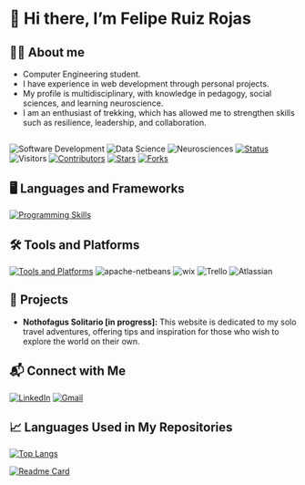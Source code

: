 # 👋 Hi there, I’m Felipe Ruiz Rojas

## 👨‍💻 About me
- Computer Engineering student.
- I have experience in web development through personal projects.
- My profile is multidisciplinary, with knowledge in pedagogy, social sciences, and learning neuroscience.
- I am an enthusiast of trekking, which has allowed me to strengthen skills such as resilience, leadership, and collaboration.

##
![Software Development](https://img.shields.io/badge/Software_Development-green)
![Data Science](https://img.shields.io/badge/Data_Science-orange)
![Neurosciences](https://img.shields.io/badge/Neurosciences-blue)
[![Status](https://img.shields.io/badge/status-updating-brightgreen.svg)](https://github.com/ruizRojasFel/ruizRojasFel)
![Visitors](https://visitor-badge.laobi.icu/badge?page_id=ruizRojasFel)
[![Contributors](https://img.shields.io/github/contributors/ruizRojasFel/ruizRojasFel?color=blue)](https://github.com/ruizRojasFel/ruizRojasFel/graphs/contributors)
[![Stars](https://img.shields.io/github/stars/ruizRojasFel/ruizRojasFel.svg?logo=github)](https://github.com/ruizRojasFel/ruizRojasFel/stargazers)
[![Forks](https://img.shields.io/github/forks/ruizRojasFel/ruizRojasFel.svg?color=blue&logo=github)](https://github.com/ruizRojasFel/ruizRojasFel/network/members)

## 🖥️ Languages and Frameworks
[![Programming Skills](https://skillicons.dev/icons?i=python,java,js,html,css,react,mysql)](https://skillicons.dev)

## 🛠️ Tools and Platforms
[![Tools and Platforms](https://skillicons.dev/icons?i=aws,azure,figma,discord,git,github,vscode)](https://skillicons.de)
![apache-netbeans](https://img.icons8.com/color/50/apache-netbeans.png)
![wix](https://img.icons8.com/windows/50/wix.png)
![Trello](https://img.icons8.com/color/50/trello.png)
![Atlassian](https://img.icons8.com/external-tal-revivo-color-tal-revivo/48/external-atlassian-an-australian-enterprise-software-company-that-develops-products-for-software-developers-logo-color-tal-revivo.png)

## 🚀 Projects
- **Nothofagus Solitario [in progress]:** This website is dedicated to my solo travel adventures, offering tips and inspiration for those who wish to explore the world on their own.
 
## 📬 Connect with Me 
[![LinkedIn](https://img.shields.io/badge/LinkedIn-%40felandres-blue?logo=linkedin&logoColor=white)](http://linkedin.com/in/felandres)
[![Gmail](https://img.shields.io/badge/Email-%20felruiz.a%40gmail.com-red?logo=gmail&logoColor=white)](mailto:felruiz.a@gmail.com)

## 📈 Languages Used in My Repositories
[![Top Langs](https://github-readme-stats.vercel.app/api/top-langs/?username=ruizRojasFel&layout=compact&hide_title=true&cache)](https://github.com/ruizRojasFel)

[![Readme Card](https://github-readme-stats.vercel.app/api/pin/?username=ruizRojasFel&repo=github-readme-stats)](https://github.com/ruizRojasFel/github-readme-stats)
